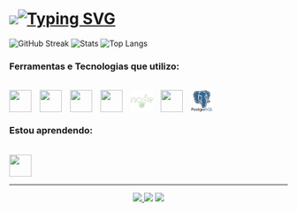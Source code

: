 <h1><img src="https://raw.githubusercontent.com/kaueMarques/kaueMarques/master/hi.gif" height="50px"><a href="https://git.io/typing-svg"><img src="http://readme-typing-svg.herokuapp.com?font=Roboto&weight=700&size=38&pause=1000&color=41B883&vCenter=true&width=550&height=35&lines=Olá!+Meu+Nome+é+Pedro+Filitto" alt="Typing SVG" /></a></h1>


![GitHub Streak](https://github-readme-streak-stats.herokuapp.com?user=pefilitto&theme=vue&hide_border=false)
![Stats](https://github-readme-stats.vercel.app/api?username=pefilitto&layout=compact&theme=vue&include_all_commits=true&count_private=true)
![Top Langs](https://github-readme-stats.vercel.app/api/top-langs/?username=pefilitto&layout=compact&theme=vue)

### Ferramentas e Tecnologias que utilizo:

<div style="display: inline_block"><br>   
  <img align="center" width="40" height="40" src="https://cdn.jsdelivr.net/gh/devicons/devicon/icons/c/c-original.svg"/>
  &ensp; 
  <img align="center" width="40" height="40" src="https://cdn.jsdelivr.net/gh/devicons/devicon/icons/javascript/javascript-original.svg"/>
  &ensp; 
  <img align="center" width="40" height="40" src="https://cdn.jsdelivr.net/gh/devicons/devicon/icons/java/java-original.svg" />  
  &ensp;  
  <img align="center" width="40" height="40" src="https://cdn.jsdelivr.net/gh/devicons/devicon/icons/typescript/typescript-original.svg" />
  &ensp;
  <img align="center" width="40" height="40" src="https://github.com/devicons/devicon/blob/master/icons/nodejs/nodejs-line-wordmark.svg" />
  &ensp;
  <img align="center" width="40" height="40" src="https://cdn.jsdelivr.net/gh/devicons/devicon/icons/mysql/mysql-original.svg" />
  &ensp;
  <img align="center" width="40" height="40" src="https://github.com/devicons/devicon/blob/master/icons/postgresql/postgresql-original-wordmark.svg" />
  &ensp;
</div> 

### Estou aprendendo:

<div style="display: inline_block"><br>
  <img align="center" width="40" height="40" src="https://cdn.jsdelivr.net/gh/devicons/devicon/icons/react/react-original-wordmark.svg" /> 
  &ensp;      
</div> 

<hr>
<div align="center">   
  <a href="https://www.instagram.com/pefilitto" target="_blank"><img src="https://img.shields.io/badge/-Instagram-%23E4405F?style=for-the-badge&logo=instagram&logoColor=white" target="_blank"</a>
  <a href="https://www.linkedin.com/in/filitto" target="_blank"><img src="https://img.shields.io/badge/-LinkedIn-%230077B5?style=for-the-badge&logo=linkedin&logoColor=white" target="_blank"></a>
  <a href="https://wa.me/18996140996" target="_blank"><img src="https://img.shields.io/badge/WhatsApp-25D366?style=for-the-badge&logo=whatsapp&logoColor=white" target="_blank"></a>
</div> 
